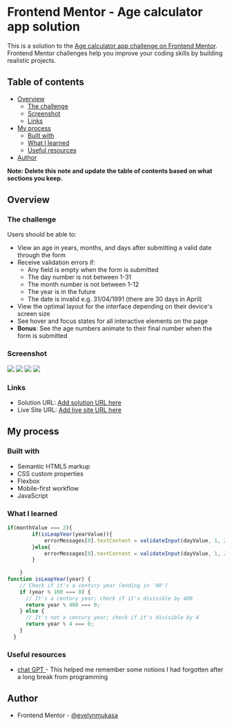 # Frontend Mentor - Age calculator app solution

This is a solution to the [Age calculator app challenge on Frontend Mentor](https://www.frontendmentor.io/challenges/age-calculator-app-dF9DFFpj-Q). Frontend Mentor challenges help you improve your coding skills by building realistic projects. 

## Table of contents

- [Overview](#overview)
  - [The challenge](#the-challenge)
  - [Screenshot](#screenshot)
  - [Links](#links)
- [My process](#my-process)
  - [Built with](#built-with)
  - [What I learned](#what-i-learned)
  - [Useful resources](#useful-resources)
- [Author](#author)

**Note: Delete this note and update the table of contents based on what sections you keep.**

## Overview

### The challenge

Users should be able to:

- View an age in years, months, and days after submitting a valid date through the form
- Receive validation errors if:
  - Any field is empty when the form is submitted
  - The day number is not between 1-31
  - The month number is not between 1-12
  - The year is in the future
  - The date is invalid e.g. 31/04/1991 (there are 30 days in April)
- View the optimal layout for the interface depending on their device's screen size
- See hover and focus states for all interactive elements on the page
- **Bonus**: See the age numbers animate to their final number when the form is submitted

### Screenshot

![](images/ScreenShot%201.png)
![](images/ScreenShot%202.png)
![](images/ScreenShot%203.png)
![](images/ScreenShot%204.png)

### Links

- Solution URL: [Add solution URL here](https://your-solution-url.com)
- Live Site URL: [Add live site URL here](https://your-live-site-url.com)

## My process

### Built with

- Semantic HTML5 markup
- CSS custom properties
- Flexbox
- Mobile-first workflow
- JavaScript

### What I learned

```js
if(monthValue === 2){
        if(isLeapYear(yearValue)){
            errorMessages[0].textContent = validateInput(dayValue, 1, 29, "This field is required.", "Must be a valid day.", calculatorInput[0], calculatorLabel[0]);
        }else{
            errorMessages[0].textContent = validateInput(dayValue, 1, 28, "This field is required.", "Must be a valid day.", calculatorInput[0], calculatorLabel[0]);
        }
          
    }
function isLeapYear(year) {
    // Check if it's a century year (ending in '00')
    if (year % 100 === 0) {
      // It's a century year; check if it's divisible by 400
      return year % 400 === 0;
    } else {
      // It's not a century year; check if it's divisible by 4
      return year % 4 === 0;
    }
  }
```

### Useful resources

- [chat GPT ](https://chat.openai.com/auth/login) - This helped me remember some notions I had forgotten after a long break from programming

## Author
- Frontend Mentor - [@evelynmukasa](https://www.frontendmentor.io/profile/@evelynmukasa)

